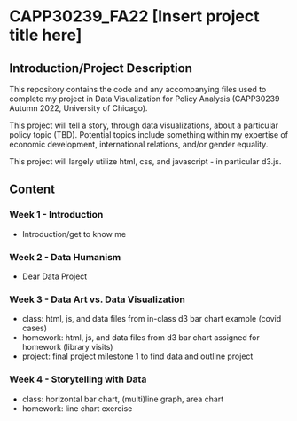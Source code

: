# CAPP30239_FA22 [Insert project title here]

## Introduction/Project Description
This repository contains the code and any accompanying files used to complete my project in Data Visualization for Policy Analysis (CAPP30239 Autumn 2022, University of Chicago).

This project will tell a story, through data visualizations, about a particular policy topic (TBD). 
Potential topics include something within my expertise of economic development, international relations, and/or gender equality.

This project will largely utilize html, css, and javascript - in particular d3.js.

## Content

### Week 1 - Introduction
- Introduction/get to know me

### Week 2 - Data Humanism
- Dear Data Project

### Week 3 - Data Art vs. Data Visualization
- class: html, js, and data files from in-class d3 bar chart example (covid cases)
- homework: html, js, and data files from d3 bar chart assigned for homework (library visits)
- project: final project milestone 1 to find data and outline project

### Week 4 - Storytelling with Data
- class: horizontal bar chart, (multi)line graph, area chart
- homework: line chart exercise

